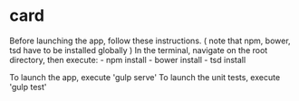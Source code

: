 # card

Before launching the app, follow these instructions. 
( note that npm, bower, tsd have to be installed globally )
In the terminal, navigate on the root directory, then execute:
    - npm install
    - bower install
    - tsd install
    
To launch the app, execute 'gulp serve'
To launch the unit tests, execute 'gulp test'
